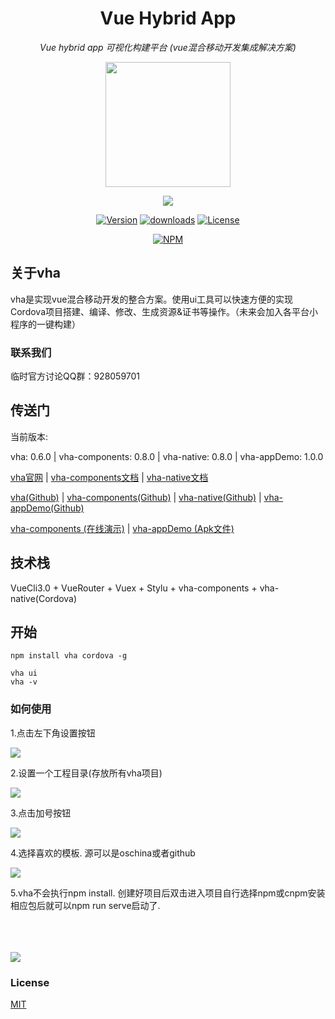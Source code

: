 
<h1 align="center">Vue Hybrid App</h1>
<p align="center">
  <em>Vue hybrid app 可视化构建平台 (vue混合移动开发集成解决方案)</em>
</p>

<p align="center"><img align="center" width="200" src="https://raw.githubusercontent.com/neoStudioGroup/vha/master/README/logo.png"/></p>
<p align="center"><img align="center" src="https://raw.githubusercontent.com/neoStudioGroup/vha/master/README/logo-ex.png"/></p>

<p align="center">
  <a href="https://www.npmjs.com/package/vha"><img src="https://badgen.net/npm/v/vha" alt="Version"></a>
  <a href="https://codeload.github.com/neoStudioGroup/vha/zip/master"><img src="https://badgen.net/npm/dt/vha" alt="downloads"></a>
  <a href="https://github.com/neoStudioGroup/vha/blob/master/LICENSE"><img src="https://badgen.net/npm/license/vha" alt="License"></a>
</p>

<div align="center">

[![NPM](https://nodei.co/npm/vha.png?downloads=true&downloadRank=true&stars=true)](https://nodei.co/npm/vha/)

</div>

## 关于vha

vha是实现vue混合移动开发的整合方案。使用ui工具可以快速方便的实现Cordova项目搭建、编译、修改、生成资源&证书等操作。（未来会加入各平台小程序的一键构建）

### 联系我们

临时官方讨论QQ群：928059701

## 传送门

当前版本: 

vha: 0.6.0 | vha-components: 0.8.0 | vha-native: 0.8.0 | vha-appDemo: 1.0.0

[vha官网](https://neostudiogroup.github.io/vha/) | [vha-components文档](https://neostudiogroup.github.io/vha-components/) | [vha-native文档](https://neostudiogroup.github.io/vha-native/)

[vha(Github)](https://github.com/neoStudioGroup/vha) | [vha-components(Github)](https://github.com/neoStudioGroup/vha-components) | [vha-native(Github)](https://github.com/neoStudioGroup/vha-native) | [vha-appDemo(Github)](https://github.com/neoStudioGroup/vha-appDemo)

[vha-components (在线演示)](https://neostudiogroup.github.io/vha-appDemo/#/) | [vha-appDemo (Apk文件)](https://github.com/neoStudioGroup/vha-appDemo/releases/download/1.0.0/vha-appDemo.apk)

## 技术栈

VueCli3.0 + VueRouter + Vuex + Stylu + vha-components + vha-native(Cordova)

## 开始

```shell
npm install vha cordova -g
```

```shell
vha ui
vha -v
```

### 如何使用

1.点击左下角设置按钮

<img src="https://raw.githubusercontent.com/neoStudioGroup/vha/master/README/1.png"/>

2.设置一个工程目录(存放所有vha项目)

<img src="https://raw.githubusercontent.com/neoStudioGroup/vha/master/README/2.png"/>

3.点击加号按钮

<img src="https://raw.githubusercontent.com/neoStudioGroup/vha/master/README/3.png"/>

4.选择喜欢的模板. 源可以是oschina或者github

<img src="https://raw.githubusercontent.com/neoStudioGroup/vha/master/README/4.png"/>

5.vha不会执行npm install. 创建好项目后双击进入项目自行选择npm或cnpm安装相应包后就可以npm run serve启动了.

<br/>
<br/>
<br/>

<img src="https://raw.githubusercontent.com/neoStudioGroup/vha/master/README/1.gif"/>

### License

[MIT](https://github.com/neoStudioGroup/vha/blob/master/LICENSE)

<!-- 
vha create
vha resources

vha run serve
vha run build

vha cordova platform add android
vha cordova plugin add xxx
vha cordova emulate android
vha cordova run android
vha cordova build android
vha cordova build android --release 
-->
